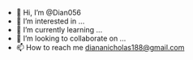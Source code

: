 - 👋 Hi, I’m @Dian056
- 👀 I’m interested in ...
- 🌱 I’m currently learning ...
- 💞️ I’m looking to collaborate on ...
- 📫 How to reach me diananicholas188@gmail.com

<!---
Dian056/Dian056 is a ✨ special ✨ repository because its `README.md` (this file) appears on your GitHub profile.
You can click the Preview link to take a look at your changes.
--->
